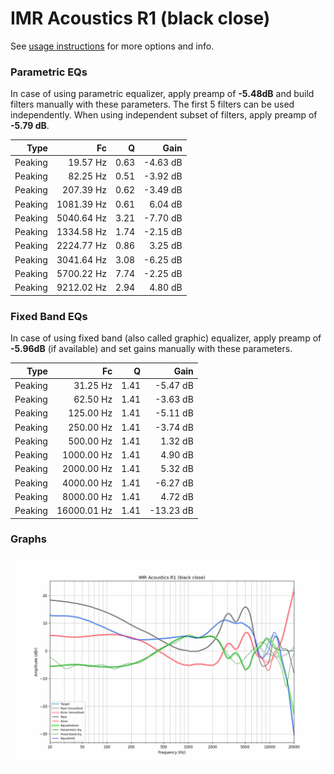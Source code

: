 # IMR Acoustics R1 (black close)
See [usage instructions](https://github.com/jaakkopasanen/AutoEq#usage) for more options and info.

### Parametric EQs
In case of using parametric equalizer, apply preamp of **-5.48dB** and build filters manually
with these parameters. The first 5 filters can be used independently.
When using independent subset of filters, apply preamp of **-5.79 dB**.

| Type    | Fc         |    Q | Gain     |
|--------:|-----------:|-----:|---------:|
| Peaking | 19.57 Hz   | 0.63 | -4.63 dB |
| Peaking | 82.25 Hz   | 0.51 | -3.92 dB |
| Peaking | 207.39 Hz  | 0.62 | -3.49 dB |
| Peaking | 1081.39 Hz | 0.61 | 6.04 dB  |
| Peaking | 5040.64 Hz | 3.21 | -7.70 dB |
| Peaking | 1334.58 Hz | 1.74 | -2.15 dB |
| Peaking | 2224.77 Hz | 0.86 | 3.25 dB  |
| Peaking | 3041.64 Hz | 3.08 | -6.25 dB |
| Peaking | 5700.22 Hz | 7.74 | -2.25 dB |
| Peaking | 9212.02 Hz | 2.94 | 4.80 dB  |

### Fixed Band EQs
In case of using fixed band (also called graphic) equalizer, apply preamp of **-5.96dB**
(if available) and set gains manually with these parameters.

| Type    | Fc          |    Q | Gain      |
|--------:|------------:|-----:|----------:|
| Peaking | 31.25 Hz    | 1.41 | -5.47 dB  |
| Peaking | 62.50 Hz    | 1.41 | -3.63 dB  |
| Peaking | 125.00 Hz   | 1.41 | -5.11 dB  |
| Peaking | 250.00 Hz   | 1.41 | -3.74 dB  |
| Peaking | 500.00 Hz   | 1.41 | 1.32 dB   |
| Peaking | 1000.00 Hz  | 1.41 | 4.90 dB   |
| Peaking | 2000.00 Hz  | 1.41 | 5.32 dB   |
| Peaking | 4000.00 Hz  | 1.41 | -6.27 dB  |
| Peaking | 8000.00 Hz  | 1.41 | 4.72 dB   |
| Peaking | 16000.01 Hz | 1.41 | -13.23 dB |

### Graphs
![](./IMR%20Acoustics%20R1%20(black%20close).png)
